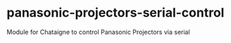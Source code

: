 # panasonic-projectors-serial-control
Module for Chataigne to control Panasonic Projectors via serial
